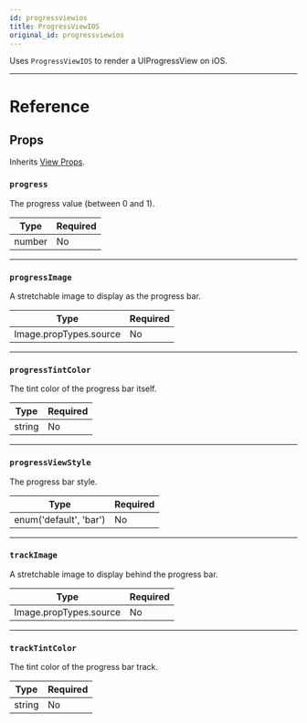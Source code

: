 ```yaml
---
id: progressviewios
title: ProgressViewIOS
original_id: progressviewios
---
```


Uses `ProgressViewIOS` to render a UIProgressView on iOS.

---

# Reference

## Props

Inherits [View Props](view.md#props).

### `progress`

The progress value (between 0 and 1).

| Type   | Required |
| ------ | -------- |
| number | No       |

---

### `progressImage`

A stretchable image to display as the progress bar.

| Type                   | Required |
| ---------------------- | -------- |
| Image.propTypes.source | No       |

---

### `progressTintColor`

The tint color of the progress bar itself.

| Type   | Required |
| ------ | -------- |
| string | No       |

---

### `progressViewStyle`

The progress bar style.

| Type                   | Required |
| ---------------------- | -------- |
| enum('default', 'bar') | No       |

---

### `trackImage`

A stretchable image to display behind the progress bar.

| Type                   | Required |
| ---------------------- | -------- |
| Image.propTypes.source | No       |

---

### `trackTintColor`

The tint color of the progress bar track.

| Type   | Required |
| ------ | -------- |
| string | No       |
